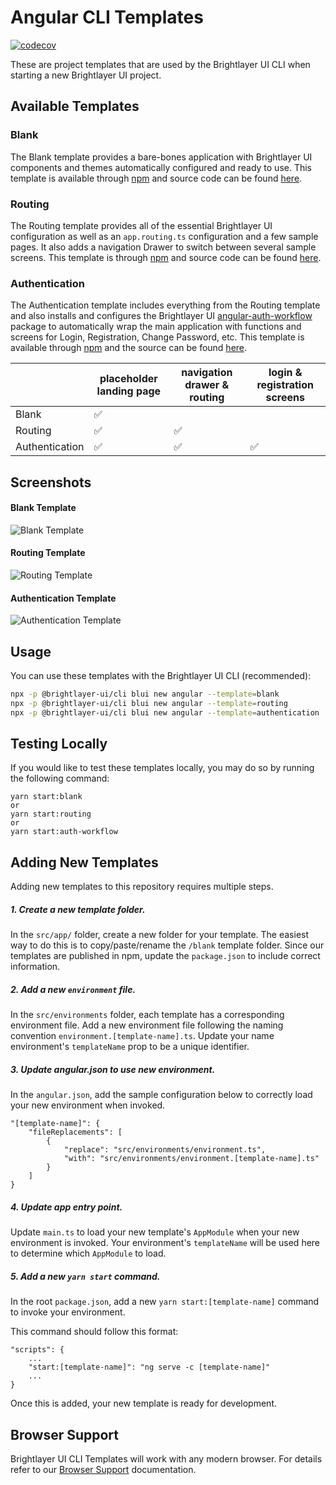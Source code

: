 # Angular CLI Templates
[![codecov](https://codecov.io/gh/etn-ccis/blui-angular-cli-templates/branch/master/graph/badge.svg?token=MHGB0RGXVF)](https://codecov.io/gh/etn-ccis/blui-angular-cli-templates)

These are project templates that are used by the Brightlayer UI CLI when starting a new Brightlayer UI project. 

## Available Templates

### Blank
The Blank template provides a bare-bones application with Brightlayer UI components and themes automatically configured and ready to use. This template is available through [npm](https://www.npmjs.com/package/@brightlayer-ui/angular-template-blank) and source code can be found [here](https://github.com/etn-ccis/blui-angular-cli-templates/tree/dev/src/app/blank).

### Routing
The Routing template provides all of the essential Brightlayer UI configuration as well as an `app.routing.ts` configuration and a few sample pages. It also adds a navigation Drawer to switch between several sample screens. This template is through [npm](https://www.npmjs.com/package/@brightlayer-ui/angular-template-routing) and source code can be found [here](https://github.com/etn-ccis/blui-angular-cli-templates/tree/dev/src/app/routing).

### Authentication
The Authentication template includes everything from the Routing template and also installs and configures the Brightlayer UI [angular-auth-workflow](https://www.npmjs.com/package/@brightlayer-ui/angular-auth-workflow) package to automatically wrap the main application with functions and screens for Login, Registration, Change Password, etc. This template is available through [npm](https://www.npmjs.com/package/@brightlayer-ui/angular-template-authentication-typescript) and the source can be found [here](https://github.com/etn-ccis/blui-angular-cli-templates/tree/dev/src/app/auth-workflow).

|                | placeholder landing page | navigation drawer & routing  | login & registration screens  |
| -------------- | ------------------------ | ---------------------------- | ----------------------------- |
| Blank          | ✅                       |                              |                               |                                
| Routing        | ✅                       | ✅                           |                               |
| Authentication | ✅                       | ✅                           | ✅                            |


## Screenshots
#### Blank Template
![Blank Template](./images/blank.png)
#### Routing Template
![Routing Template](./images/routing.png)
#### Authentication Template
![Authentication Template](./images/auth-workflow.png)

## Usage
You can use these templates with the Brightlayer UI CLI (recommended):

```sh
npx -p @brightlayer-ui/cli blui new angular --template=blank
npx -p @brightlayer-ui/cli blui new angular --template=routing
npx -p @brightlayer-ui/cli blui new angular --template=authentication
```

## Testing Locally
If you would like to test these templates locally, you may do so by running the following command:
```
yarn start:blank 
or
yarn start:routing
or
yarn start:auth-workflow
```

## Adding New Templates
Adding new templates to this repository requires multiple steps.

##### 1. Create a new template folder.
In the `src/app/` folder, create a new folder for your template. The easiest way to do this is to copy/paste/rename the `/blank` template folder.  Since our templates are published in npm, update the `package.json` to include correct information. 

##### 2. Add a new `environment` file.
In the `src/environments` folder, each template has a corresponding environment file.  Add a new environment file following the naming convention `environment.[template-name].ts`.  Update your name environment's `templateName` prop to be a unique identifier. 

##### 3. Update angular.json to use new environment.
In the `angular.json`, add the sample configuration below to correctly load your new environment when invoked.
```angular2
"[template-name]": {
    "fileReplacements": [
        {
            "replace": "src/environments/environment.ts",
            "with": "src/environments/environment.[template-name].ts"
        }
    ]
}
```

##### 4. Update app entry point.
Update `main.ts` to load your new template's `AppModule` when your new environment is invoked.  Your environment's `templateName` will be used here to determine which `AppModule` to load. 


##### 5. Add a new `yarn start` command.
In the root `package.json`, add a new `yarn start:[template-name]` command to invoke your environment.  

This command should follow this format: 
```
"scripts": {
    ...
    "start:[template-name]": "ng serve -c [template-name]"
    ...
}
```

Once this is added, your new template is ready for development. 

## Browser Support

Brightlayer UI CLI Templates will work with any modern browser. For details refer to our [Browser Support](https://brightlayer-ui.github.io/development/frameworks-web/angular#browser-support) documentation.
